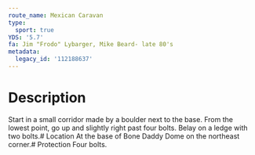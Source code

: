 ```yaml
---
route_name: Mexican Caravan
type:
  sport: true
YDS: '5.7'
fa: Jim "Frodo" Lybarger, Mike Beard- late 80's
metadata:
  legacy_id: '112188637'
---
```

# Description
Start in a small corridor made by a boulder next to the base. From the lowest point, go up and slightly right past four bolts. Belay on a ledge with two bolts.# Location
At the base of Bone Daddy Dome on the northeast corner.# Protection
Four bolts.
